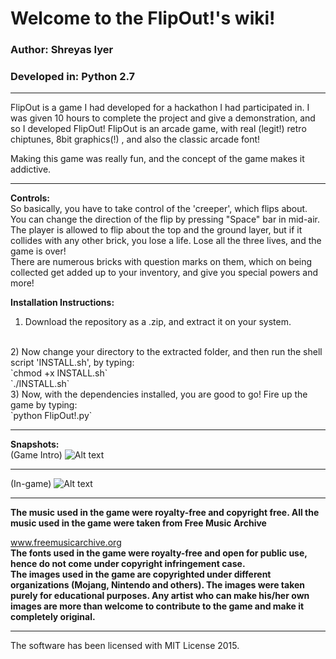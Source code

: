 # Welcome to the FlipOut!'s wiki!

### Author: Shreyas Iyer<br>
### Developed in: Python 2.7<br>

***

FlipOut is a game I had developed for a hackathon I had participated in. I was given 10 hours to complete the project and give a demonstration, and so I developed FlipOut! FlipOut is an arcade game, with real (legit!) retro chiptunes, 8bit graphics(!) , and also the classic arcade font! 

Making this game was really fun, and the concept of the game makes it addictive.

***

**Controls:**<br />
  So basically, you have to take control of the 'creeper', which flips about. You can change the direction of the flip by pressing "Space" bar in mid-air. The player is allowed to flip about the top and the ground layer, but if it collides with any other brick, you lose a life. Lose all the three lives, and the game is over!
<br />
  There are numerous bricks with question marks on them, which on being collected get added up to your inventory, and give you special powers and more!

**Installation Instructions:**
<br />
1) Download the repository as a .zip, and extract it on your system.
<br />
2) Now change your directory to the extracted folder, and then run the shell script 'INSTALL.sh', by typing:<br />
`chmod +x INSTALL.sh`
<br />
`./INSTALL.sh`
<br />
3) Now, with the dependencies installed, you are good to go! Fire up the game by typing: <br />
`python FlipOut!.py`

***

**Snapshots:**
<br>
(Game Intro)
![Alt text](https://github.com/djeof-1/FlipOut/blob/master/Screenshots/Screenshot%232.png "Screenshot #1")

***

(In-game)
![Alt text](https://github.com/djeof-1/FlipOut/blob/master/Screenshots/Screenshot%231.png "Screenshot #2")

***

<b> The music used in the game were royalty-free and copyright free. All the music used in the game were taken from Free Music Archive</b>

www.freemusicarchive.org
<br />
<b> The fonts used in the game were royalty-free and open for public use, hence do not come under copyright infringement case.</b>
<br />
<b> The images used in the game are copyrighted under different organizations (Mojang, Nintendo and others). The images were taken purely for educational purposes. Any artist who can make his/her own images are more than welcome to contribute to the game and make it completely original.</b>

***

The software has been licensed with MIT License 2015.
